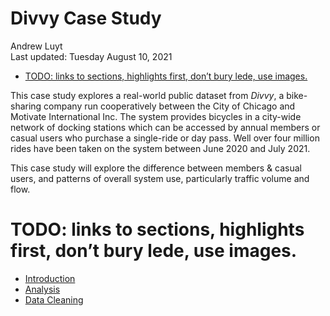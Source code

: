 Divvy Case Study
================
Andrew Luyt
<br>Last updated: Tuesday August 10, 2021

-   [TODO: links to sections, highlights first, don’t bury lede, use
    images.](#todo-links-to-sections-highlights-first-dont-bury-lede-use-images)

This case study explores a real-world public dataset from *Divvy*, a
bike-sharing company run cooperatively between the City of Chicago and
Motivate International Inc. The system provides bicycles in a city-wide
network of docking stations which can be accessed by annual members or
casual users who purchase a single-ride or day pass. Well over four
million rides have been taken on the system between June 2020 and July
2021.

This case study will explore the difference between members & casual
users, and patterns of overall system use, particularly traffic volume
and flow.

# TODO: links to sections, highlights first, don’t bury lede, use images.

-   [Introduction](introduction.md)
-   [Analysis](analysis-report.md)
-   [Data Cleaning](process-bikeshare-data.md)
